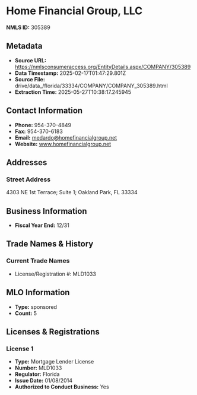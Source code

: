 # Home Financial Group, LLC

**NMLS ID:** 305389

## Metadata
- **Source URL:** https://nmlsconsumeraccess.org/EntityDetails.aspx/COMPANY/305389
- **Data Timestamp:** 2025-02-17T01:47:29.801Z
- **Source File:** drive/data_/florida/33334/COMPANY/COMPANY_305389.html
- **Extraction Time:** 2025-05-27T10:38:17.245945

## Contact Information
- **Phone:** 954-370-4849
- **Fax:** 954-370-6183
- **Email:** medardo@homefinancialgroup.net
- **Website:** www.homefinancialgroup.net

## Addresses
### Street Address
4303 NE 1st Terrace; Suite 1; Oakland Park, FL 33334

## Business Information
- **Fiscal Year End:** 12/31

## Trade Names & History
### Current Trade Names
- License/Registration #: MLD1033

## MLO Information
- **Type:** sponsored
- **Count:** 5

## Licenses & Registrations

### License 1
- **Type:** Mortgage Lender License
- **Number:** MLD1033
- **Regulator:** Florida
- **Issue Date:** 01/08/2014
- **Authorized to Conduct Business:** Yes
